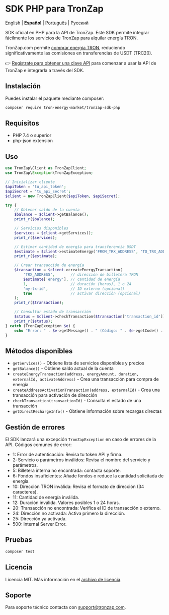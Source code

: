 # SDK PHP para TronZap

[English](README.md) | **[Español](README.es.md)** | [Português](README.pt-br.md) | [Русский](README.ru.md)

SDK oficial en PHP para la API de TronZap.
Este SDK permite integrar fácilmente los servicios de TronZap para alquilar energía TRON.

TronZap.com permite [comprar energía TRON](https://tronzap.com/), reduciendo significativamente las comisiones en transferencias de USDT (TRC20).

👉 [Regístrate para obtener una clave API](https://tronzap.com) para comenzar a usar la API de TronZap e integrarla a través del SDK.

## Instalación

Puedes instalar el paquete mediante composer:

```bash
composer require tron-energy-market/tronzap-sdk-php
```

## Requisitos

- PHP 7.4 o superior
- php-json extensión

## Uso

```php
use TronZap\Client as TronZapClient;
use TronZap\Exception\TronZapException;

// Inicializar cliente
$apiToken = 'tu_api_token';
$apiSecret = 'tu_api_secret';
$client = new TronZapClient($apiToken, $apiSecret);

try {
    // Obtener saldo de la cuenta
    $balance = $client->getBalance();
    print_r($balance);

    // Servicios disponibles
    $services = $client->getServices();
    print_r($services);

    // Estimar cantidad de energía para transferencia USDT
    $estimate = $client->estimateEnergy('FROM_TRX_ADDRESS', 'TO_TRX_ADDRESS', 'TR7NHqjeKQxGTCi8q8ZY4pL8otSzgjLj6t');
    print_r($estimate);

    // Crear transacción de energía
    $transaction = $client->createEnergyTransaction(
        'TRX_ADDRESS',       // dirección de billetera TRON
        $estimate['energy'], // cantidad de energía
        1,                   // duración (horas), 1 o 24
        'my-tx-id',          // ID externo (opcional)
        true                 // activar dirección (opcional)
    );
    print_r($transaction);

    // Consultar estado de transacción
    $status = $client->checkTransaction($transaction['transaction_id']);
    print_r($status);
} catch (TronZapException $e) {
    echo "Error: " . $e->getMessage() . " (Código: " . $e->getCode() . ")\n";
}
```

## Métodos disponibles

- `getServices()` - Obtiene lista de servicios disponibles y precios
- `getBalance()` - Obtiene saldo actual de la cuenta
- `createEnergyTransaction(address, energyAmount, duration, externalId, activateAddress)` - Crea una transacción para compra de energía
- `createAddressActivationTransaction(address, externalId)` - Crea una transacción para activación de dirección
- `checkTransaction(transactionId)` - Consulta el estado de una transacción
- `getDirectRechargeInfo()` - Obtiene información sobre recargas directas

## Gestión de errores

El SDK lanzará una excepción `TronZapException` en caso de errores de la API. Códigos comunes de error:

- 1: Error de autenticación: Revisa tu token API y firma.
- 2: Servicio o parámetros inválidos: Revisa el nombre del servicio y parámetros.
- 5: Billetera interna no encontrada: contacta soporte.
- 6: Fondos insuficientes: Añade fondos o reduce la cantidad solicitada de energía.
- 10: Dirección TRON inválida: Revisa el formato de dirección (34 caracteres).
- 11: Cantidad de energía inválida.
- 12: Duración inválida. Valores posibles 1 o 24 horas.
- 20: Transacción no encontrada: Verifica el ID de transacción o externo.
- 24: Dirección no activada: Activa primero la dirección.
- 25: Dirección ya activada.
- 500: Internal Server Error.

## Pruebas

```bash
composer test
```

## Licencia

Licencia MIT. Más información en el [archivo de licencia](LICENSE).

## Soporte

Para soporte técnico contacta con [support@tronzap.com](mailto:support@tronzap.com).

